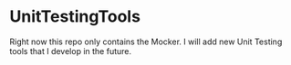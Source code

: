# UnitTestingTools

Right now this repo only contains the Mocker. I will add new Unit Testing tools that I develop in the future.
